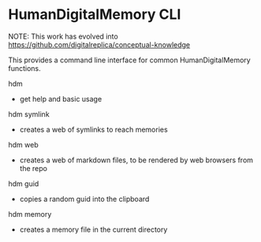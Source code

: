 # HumanDigitalMemory CLI

NOTE: This work has evolved into https://github.com/digitalreplica/conceptual-knowledge

This provides a command line interface for common HumanDigitalMemory functions.

hdm
- get help and basic usage

hdm symlink
- creates a web of symlinks to reach memories

hdm web
- creates a web of markdown files, to be rendered by web browsers from the repo

hdm guid
- copies a random guid into the clipboard

hdm memory
- creates a memory file in the current directory
